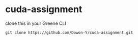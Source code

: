 # cuda-assignment
clone this in your Greene CLI
```
git clone https://github.com/Dowon-Y/cuda-assignment.git
```
